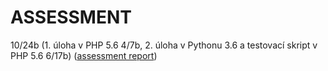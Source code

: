 ASSESSMENT 
==========

10/24b (1. úloha v PHP 5.6 4/7b, 2. úloha v Pythonu 3.6 a testovací skript v PHP 5.6 6/17b) ([assessment report](https://github.com/ldrahnik/ipp_project_2018_2019/issues/5))

